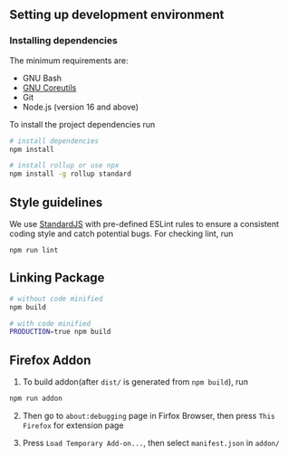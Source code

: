 ## Setting up development environment

### Installing dependencies

The minimum requirements are:
- GNU Bash
- [GNU Coreutils](https://www.gnu.org/software/coreutils/)
- Git
- Node.js (version 16 and above)

To install the project dependencies run

```sh
# install dependencies
npm install

# install rollup or use npx
npm install -g rollup standard
```


## Style guidelines

We use [StandardJS](https://standardjs.com/) with pre-defined ESLint rules to ensure a consistent coding style and catch potential bugs. For checking lint, run

```
npm run lint
```


## Linking Package

```sh
# without code minified
npm build

# with code minified
PRODUCTION=true npm build
```

## Firefox Addon

1. To build addon(after `dist/` is generated from `npm build`), run

```sh
npm run addon
```

2. Then go to `about:debugging` page in Firfox Browser, then press `This Firefox` for extension page

3. Press `Load Temporary Add-on...`, then select `manifest.json` in `addon/`
